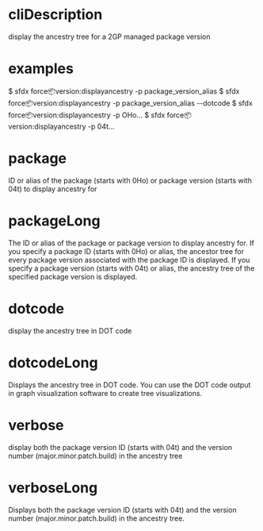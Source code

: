 # cliDescription

display the ancestry tree for a 2GP managed package version

# examples

$ sfdx force:package:version:displayancestry -p package_version_alias
$ sfdx force:package:version:displayancestry -p package_version_alias --dotcode
$ sfdx force:package:version:displayancestry -p OHo...
$ sfdx force:package:version:displayancestry -p 04t...

# package

ID or alias of the package (starts with 0Ho) or package version (starts with 04t) to display ancestry for

# packageLong

The ID or alias of the package or package version to display ancestry for. If you specify a package ID (starts with 0Ho) or alias, the ancestor tree for every package version associated with the package ID is displayed.
If you specify a package version (starts with 04t) or alias, the ancestry tree of the specified package version is displayed.

# dotcode

display the ancestry tree in DOT code

# dotcodeLong

Displays the ancestry tree in DOT code. You can use the DOT code output in graph visualization software to create tree visualizations.

# verbose

display both the package version ID (starts with 04t) and the version number (major.minor.patch.build) in the ancestry tree

# verboseLong

Displays both the package version ID (starts with 04t) and the version number (major.minor.patch.build) in the ancestry tree.

